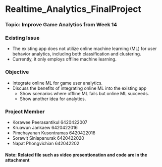 # Realtime_Analytics_FinalProject

### Topic: Improve Game Analytics from Week 14

### Existing Issue
- The existing app does not utilize online machine learning (ML) for user behavior analytics, including both classification and clustering.
- Currently, it only employs offline machine learning.

### Objective
- Integrate online ML for game user analytics.
- Discuss the benefits of integrating online ML into the existing app
     - Show scenarios where offline ML fails but online ML succeeds.
     - Show another idea for analytics.
 
### Project Member
- Korawee Peerasantikul  6420422007
- Kruawun Jankaew 6420422016
- Pimchayanan Kusontramas 6420422018
- Sorawit Sinlapanurak 6420422020
- Napat Phongvichian 642042202


#### Note: Related file such as video presentionation and code are in the attachment
